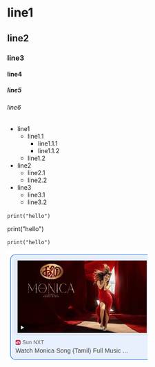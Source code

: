 # line1
## line2
### line3
#### line4
##### line5
###### line6

* line1
    * line1.1
        * line1.1.1
        * line1.1.2
    * line1.2
* line2
    * line2.1
    * line2.2
* line3
    * line3.1
    * line3.2




`print("hello")`

print("hello")

```
print("hello")
```



![alt text](image.png)
